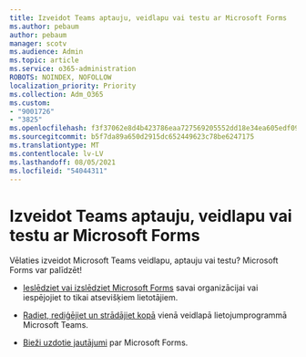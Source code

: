 ```yaml
---
title: Izveidot Teams aptauju, veidlapu vai testu ar Microsoft Forms
ms.author: pebaum
author: pebaum
manager: scotv
ms.audience: Admin
ms.topic: article
ms.service: o365-administration
ROBOTS: NOINDEX, NOFOLLOW
localization_priority: Priority
ms.collection: Adm_O365
ms.custom:
- "9001726"
- "3825"
ms.openlocfilehash: f3f37062e8d4b423786eaa727569205552dd18e34ea605edf09ffe5b12a16b6e
ms.sourcegitcommit: b5f7da89a650d2915dc652449623c78be6247175
ms.translationtype: MT
ms.contentlocale: lv-LV
ms.lasthandoff: 08/05/2021
ms.locfileid: "54044311"
---
```

# <a name="create-a-poll-form-or-quiz-for-teams-with-microsoft-forms"></a>Izveidot Teams aptauju, veidlapu vai testu ar Microsoft Forms

Vēlaties izveidot Microsoft Teams veidlapu, aptauju vai testu? Microsoft Forms var palīdzēt!

 - [Ieslēdziet vai izslēdziet Microsoft Forms](https://support.office.com/article/turn-off-or-turn-on-microsoft-forms-8dcbf3ab-f2d6-459a-b8be-8d9892132a43) savai organizācijai vai iespējojiet to tikai atsevišķiem lietotājiem.
 
 - [Radiet, rediģējiet un strādājiet kopā](https://support.office.com/article/create-edit-and-collaborate-on-a-form-in-microsoft-teams-333b97a3-41d9-48bc-a1cb-84a96bd44e14) vienā veidlapā lietojumprogrammā Microsoft Teams.
 
 - [Bieži uzdotie jautājumi](https://support.office.com/article/get-started-1dd58027-40dc-42d0-9ca4-80ddecc5c696) par Microsoft Forms.